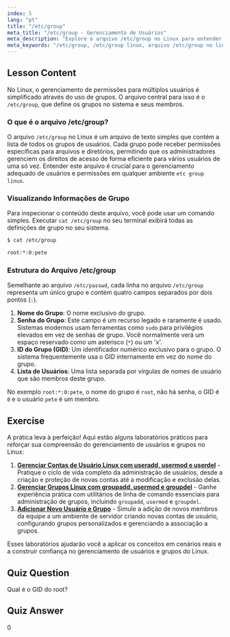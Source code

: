 ```yaml
---
index: 5
lang: "pt"
title: "/etc/group"
meta_title: "/etc/group - Gerenciamento de Usuários"
meta_description: "Explore o arquivo /etc/group no Linux para entender o gerenciamento de grupos. Aprenda a visualizar dados de grupo com cat /etc/group e entenda a estrutura, incluindo GID e listas de usuários. Este guia cobre o essencial do arquivo etc group linux."
meta_keywords: "/etc/group, /etc/group linux, arquivo /etc/group no linux, cat /etc/group, etc group linux, gerenciamento de grupos, GID, permissões Linux, grupos Linux"
---
```


## Lesson Content

No Linux, o gerenciamento de permissões para múltiplos usuários é simplificado através do uso de grupos. O arquivo central para isso é o `/etc/group`, que define os grupos no sistema e seus membros.

### O que é o arquivo /etc/group?

O arquivo `/etc/group` no Linux é um arquivo de texto simples que contém a lista de todos os grupos de usuários. Cada grupo pode receber permissões específicas para arquivos e diretórios, permitindo que os administradores gerenciem os direitos de acesso de forma eficiente para vários usuários de uma só vez. Entender este arquivo é crucial para o gerenciamento adequado de usuários e permissões em qualquer ambiente `etc group linux`.

### Visualizando Informações de Grupo

Para inspecionar o conteúdo deste arquivo, você pode usar um comando simples. Executar `cat /etc/group` no seu terminal exibirá todas as definições de grupo no seu sistema.

```bash
$ cat /etc/group

root:*:0:pete
```

### Estrutura do Arquivo /etc/group

Semelhante ao arquivo `/etc/passwd`, cada linha no arquivo `/etc/group` representa um único grupo e contém quatro campos separados por dois pontos (`:`).

1. **Nome do Grupo**: O nome exclusivo do grupo.
2. **Senha do Grupo**: Este campo é um recurso legado e raramente é usado. Sistemas modernos usam ferramentas como `sudo` para privilégios elevados em vez de senhas de grupo. Você normalmente verá um espaço reservado como um asterisco (`*`) ou um 'x'.
3. **ID do Grupo (GID)**: Um identificador numérico exclusivo para o grupo. O sistema frequentemente usa o GID internamente em vez do nome do grupo.
4. **Lista de Usuários**: Uma lista separada por vírgulas de nomes de usuário que são membros deste grupo.

No exemplo `root:*:0:pete`, o nome do grupo é `root`, não há senha, o GID é `0` e o usuário `pete` é um membro.

## Exercise

A prática leva à perfeição! Aqui estão alguns laboratórios práticos para reforçar sua compreensão do gerenciamento de usuários e grupos no Linux:

1. **[Gerenciar Contas de Usuário Linux com useradd, usermod e userdel](https://labex.io/pt/labs/comptia-manage-linux-user-accounts-with-useradd-usermod-and-userdel-590837)** - Pratique o ciclo de vida completo da administração de usuários, desde a criação e proteção de novas contas até a modificação e exclusão delas.
2. **[Gerenciar Grupos Linux com groupadd, usermod e groupdel](https://labex.io/pt/labs/comptia-manage-linux-groups-with-groupadd-usermod-and-groupdel-590836)** - Ganhe experiência prática com utilitários de linha de comando essenciais para administração de grupos, incluindo `groupadd`, `usermod` e `groupdel`.
3. **[Adicionar Novo Usuário e Grupo](https://labex.io/pt/labs/linux-add-new-user-and-group-17987)** - Simule a adição de novos membros da equipe a um ambiente de servidor criando novas contas de usuário, configurando grupos personalizados e gerenciando a associação a grupos.

Esses laboratórios ajudarão você a aplicar os conceitos em cenários reais e a construir confiança no gerenciamento de usuários e grupos do Linux.

## Quiz Question

Qual é o GID do root?

## Quiz Answer

0

